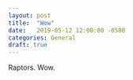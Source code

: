 ```yaml
---
layout: post
title:  "Wow"
date:   2019-05-12 12:00:00 -0500
categories: General
draft: true
---
```


Raptors. Wow. 